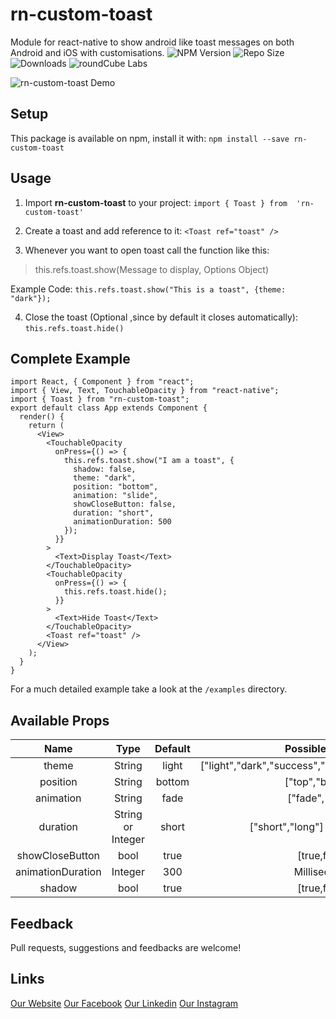 # rn-custom-toast
 Module for react-native to show android like toast messages on both Android and iOS with customisations.
 ![NPM Version](https://img.shields.io/npm/v/rn-custom-toast.svg?style=popout-square&color=blue)  ![Repo Size](https://img.shields.io/github/repo-size/roundcubelabs/rn-custom-toast.svg?style=popout-square&color=blue)  ![Downloads](https://img.shields.io/npm/dw/rn-custom-toast.svg?color=blue&style=popout-square)
![roundCube Labs](https://img.shields.io/badge/Package%20By-roundCubeLabs-blue.svg)

![ rn-custom-toast Demo](https://i.postimg.cc/k49WkQf4/rn-custom-toast-gif.gif)


## Setup
This package is available on npm, install it with: 
`npm install --save rn-custom-toast`

## Usage
1.  Import **rn-custom-toast** to your project:
    `import { Toast } from  'rn-custom-toast'`

2. Create a toast and add reference to it: 
    `<Toast ref="toast" />`

3. Whenever you want to open toast call the function like this:
> this.refs.toast.show(Message to display, Options Object)

Example Code:
`this.refs.toast.show("This is a toast", {theme:  "dark"});`

 4. Close the toast (Optional ,since by default it closes automatically):
 `this.refs.toast.hide()`

## Complete Example

    import React, { Component } from "react";
    import { View, Text, TouchableOpacity } from "react-native";
    import { Toast } from "rn-custom-toast";
    export default class App extends Component {
      render() {
        return (
          <View>
            <TouchableOpacity
              onPress={() => {
                this.refs.toast.show("I am a toast", {
                  shadow: false,
                  theme: "dark",
                  position: "bottom",
                  animation: "slide",
                  showCloseButton: false,
                  duration: "short",
                  animationDuration: 500
                });
              }}
            >
              <Text>Display Toast</Text>
            </TouchableOpacity>
            <TouchableOpacity
              onPress={() => {
                this.refs.toast.hide();
              }}
            >
              <Text>Hide Toast</Text>
            </TouchableOpacity>
            <Toast ref="toast" />
          </View>
        );
      }
    }
For a much detailed example take a look at the  `/examples`  directory.
## Available Props

|        Name       	|        Type       	| Default 	|                    Possible Values                   	|
|:-----------------:	|:-----------------:	|:-------:	|:----------------------------------------------------:	|
|       theme       	|       String      	|  light  	| ["light","dark","success","danger","warning","info"] 	|
|      position     	|       String      	|  bottom 	|                   ["top","bottom"]                   	|
|     animation     	|       String      	|   fade  	|                   ["fade","slide"]                   	|
|      duration     	| String or Integer 	|  short  	|           ["short","long"] or Milliseconds           	|
|  showCloseButton  	|        bool       	|   true  	|                     [true,false]                     	|
| animationDuration 	|      Integer      	|   300   	|                     Milliseconds                     	|
|       shadow      	|        bool       	|   true  	|                      [true,false]                     	|


## Feedback
Pull requests, suggestions and feedbacks are welcome!


## Links
[Our Website](http://www.roundcubelabs.com)
[Our Facebook](http://www.facebook.com/roundCubeLabs)
[Our Linkedin](https://www.linkedin.com/company/roundcubelabs/)
[Our Instagram](https://www.instagram.com/roundcubelabs/)
